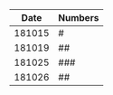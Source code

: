 | Date   | Numbers |
| ----   | ------- |
| 181015 | # |
| 181019 | ## |
| 181025 | ### |
| 181026 | ## |
